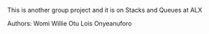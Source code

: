 This is another group project and it is on Stacks and Queues at ALX

Authors: 
Womi Willie  Otu
Lois Onyeanuforo

